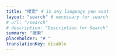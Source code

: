 ```yaml
---
title: "搜索" # in any language you want
layout: "search" # necessary for search
# url: "/search"
# description: "Description for Search"
summary: "搜索"
placeholder: "# "
translationKey: disable
---
```


